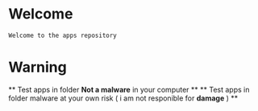 # Welcome
    Welcome to the apps repository
# Warning
**    Test apps in folder **Not a malware** in your computer **
**    Test apps in folder malware at your own risk ( i am not responible for **damage** ) **